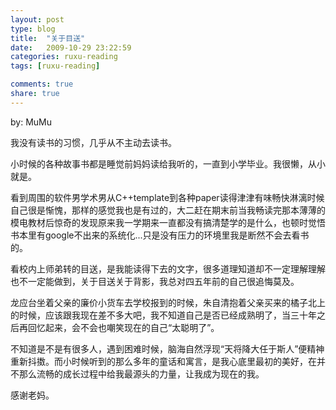 ```yaml
---
layout: post
type: blog
title:  "关于目送"
date:   2009-10-29 23:22:59
categories: ruxu-reading
tags: [ruxu-reading]

comments: true
share: true
---
```

by: MuMu

我没有读书的习惯，几乎从不主动去读书。

小时候的各种故事书都是睡觉前妈妈读给我听的，一直到小学毕业。我很懒，从小就是。

看到周围的软件男学术男从C++template到各种paper读得津津有味畅快淋漓时候自己很是惭愧，那样的感觉我也是有过的，大二赶在期末前当我畅读完那本薄薄的模电教材后惊奇的发现原来我一学期来一直都没有搞清楚学的是什么，也顿时觉悟书本里有google不出来的系统化...只是没有压力的环境里我是断然不会去看书的。

看校内上师弟转的目送，是我能读得下去的文字，很多道理知道却不一定理解理解也不一定能做到，关于目送关于背影，我总对四五年前的自己很追悔莫及。

龙应台坐着父亲的廉价小货车去学校报到的时候，朱自清抱着父亲买来的橘子北上的时候，应该跟我现在差不多大吧，我不知道自己是否已经成熟明了，当三十年之后再回忆起来，会不会也嘲笑现在的自己“太聪明了”。

不知道是不是有很多人，遇到困难时候，脑海自然浮现“天将降大任于斯人”便精神重新抖擞。而小时候听到的那么多年的童话和寓言，是我心底里最初的美好，在并不那么流畅的成长过程中给我最源头的力量，让我成为现在的我。

感谢老妈。
